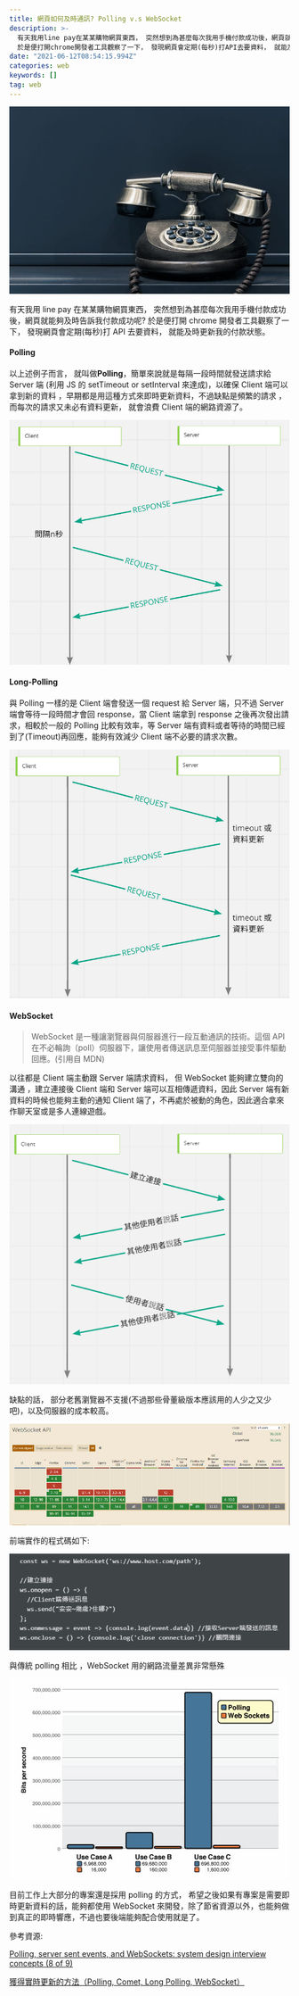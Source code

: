 ```yaml
---
title: 網頁如何及時通訊? Polling v.s WebSocket
description: >-
  有天我用line pay在某某購物網買東西， 突然想到為甚麼每次我用手機付款成功後，網頁就能夠及時告訴我付款成功呢?
  於是便打開chrome開發者工具觀察了一下， 發現網頁會定期(每秒)打API去要資料， 就能及時更新我的付款狀態。
date: "2021-06-12T08:54:15.994Z"
categories: web
keywords: []
tag: web
---
```


![](/img/1__NJ8PcBtOMlTnVNtoEq__Hog.jpeg)

有天我用 line pay 在某某購物網買東西， 突然想到為甚麼每次我用手機付款成功後，網頁就能夠及時告訴我付款成功呢? 於是便打開 chrome 開發者工具觀察了一下， 發現網頁會定期(每秒)打 API 去要資料， 就能及時更新我的付款狀態。

#### Polling

以上述例子而言， 就叫做**Polling**，簡單來說就是每隔一段時間就發送請求給 Server 端 (利用 JS 的 setTimeout or setInterval 來達成)，以確保 Client 端可以拿到新的資料 ，早期都是用這種方式來即時更新資料，不過缺點是頻繁的請求 ，而每次的請求又未必有資料更新， 就會浪費 Client 端的網路資源了。

![](/img/1__NdxRMQfNFZJR1xYFQEtpZA.png)

#### Long-Polling

與 Polling 一樣的是 Client 端會發送一個 request 給 Server 端，只不過 Server 端會等待一段時間才會回 response，當 Client 端拿到 response 之後再次發出請求，相較於一般的 Polling 比較有效率，等 Server 端有資料或者等待的時間已經到了(Timeout)再回應，能夠有效減少 Client 端不必要的請求次數。

![](/img/1__w9XfqbdnHylkSTJatwjJoA.png)

#### WebSocket

> WebSocket 是一種讓瀏覽器與伺服器進行一段互動通訊的技術。這個 API 在不必輪詢（poll）伺服器下，讓使用者傳送訊息至伺服器並接受事件驅動回應。(引用自 MDN)

以往都是 Client 端主動跟 Server 端請求資料， 但 WebSocket 能夠建立雙向的溝通 ，建立連接後 Client 端和 Server 端可以互相傳遞資料，因此 Server 端有新資料的時候也能夠主動的通知 Client 端了，不再處於被動的角色，因此適合拿來作聊天室或是多人連線遊戲。

![](/img/1__jn1DPRHAiM9cMSPHXn0S5A.png)

缺點的話， 部分老舊瀏覽器不支援(不過那些骨董級版本應該用的人少之又少吧)，以及伺服器的成本較高。

![](/img/1__w7CtVojiHYRhWkuCto0pQA.png)

前端實作的程式碼如下:

![](/img/1__OFplo5PUqb1DdSnlSWKWHQ.png)

與傳統 polling 相比 ，WebSocket 用的網路流量差異非常懸殊

![](/img/1__0U6gWzxvrkRTFdcK0b76CQ.gif)

目前工作上大部分的專案還是採用 polling 的方式， 希望之後如果有專案是需要即時更新資料的話，能夠都使用 WebSocket 來開發，除了節省資源以外，也能夠做到真正的即時響應，不過也要後端能夠配合使用就是了。

參考資源:

[Polling, server sent events, and WebSockets: system design interview concepts (8 of 9)](https://igotanoffer.com/blogs/tech/polling-sse-websockets-system-design-interview)

[獲得實時更新的方法（Polling, Comet, Long Polling, WebSocket）](https://blog.niclin.tw/2017/10/28/%E7%8D%B2%E5%BE%97%E5%AF%A6%E6%99%82%E6%9B%B4%E6%96%B0%E7%9A%84%E6%96%B9%E6%B3%95polling-comet-long-polling-websocket/)
